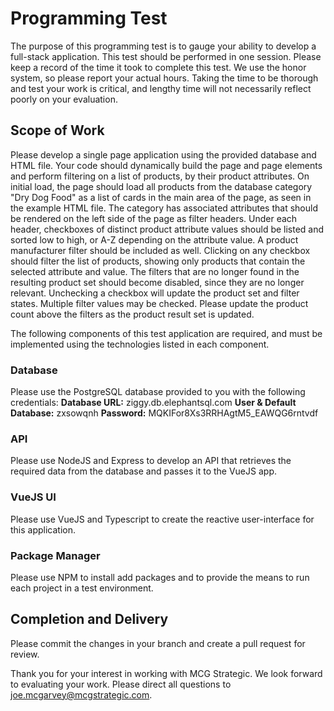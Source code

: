 # Programming Test
The purpose of this programming test is to gauge your ability to develop a full-stack application. This test should be performed in one session. Please keep a record of the time it took to complete this test. We use the honor system, so please report your actual hours. Taking the time to be thorough and test your work is critical, and lengthy time will not necessarily reflect poorly on your evaluation. 

## Scope of Work
Please develop a single page application using the provided database and HTML file. Your code should dynamically build the page and page elements and perform filtering on a list of products, by their product attributes. On initial load, the page should load all products from the database category "Dry Dog Food" as a list of cards in the main area of the page, as seen in the example HTML file. The category has associated attributes that should be rendered on the left side of the page as filter headers. Under each header, checkboxes of distinct product attribute values should be listed and sorted low to high, or A-Z depending on the attribute value. A product manufacturer filter should be included as well. Clicking on any checkbox should filter the list of products, showing only products that contain the selected attribute and value. The filters that are no longer found in the resulting product set should become disabled, since they are no longer relevant. Unchecking a checkbox will update the product set and filter states. Multiple filter values may be checked. Please update the product count above the filters as the product result set is updated.

The following components of this test application are required, and must be implemented using the technologies listed in each component.

### Database
Please use the PostgreSQL database provided to you with the following credentials:
**Database URL:** ziggy.db.elephantsql.com
**User & Default Database:** zxsowqnh
**Password:** MQKIFor8Xs3RRHAgtM5_EAWQG6rntvdf

### API
Please use NodeJS and Express to develop an API that retrieves the required data from the database and passes it to the VueJS app.

### VueJS UI
Please use VueJS and Typescript to create the reactive user-interface for this application.

### Package Manager
Please use NPM to install add packages and to provide the means to run each project in a test environment.

## Completion and Delivery
Please commit the changes in your branch and create a pull request for review.

Thank you for your interest in working with MCG Strategic. We look forward to evaluating your work. Please direct all questions to joe.mcgarvey@mcgstrategic.com.	
